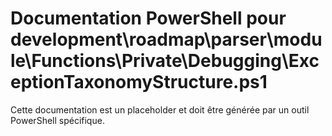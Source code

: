 # Documentation PowerShell pour development\roadmap\parser\module\Functions\Private\Debugging\ExceptionTaxonomyStructure.ps1

Cette documentation est un placeholder et doit être générée par un outil PowerShell spécifique.
